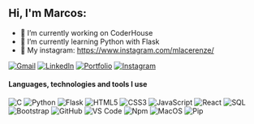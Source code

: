 ## Hi, I'm Marcos:

- 💼 I’m currently working on CoderHouse
- 🐍 I’m currently learning Python with Flask 
- 🔷 My instagram: https://www.instagram.com/mlacerenze/


[![Gmail](https://img.shields.io/badge/-GMAIL-DDDDDD?style=for-the-badge&logo=gmail&logoColor=white)](mailto:marklacer@gmail.com)
[![LinkedIn](https://img.shields.io/badge/-LINKEDIN-125D98?style=for-the-badge&logo=linkedin&logoColor=white)](https://www.linkedin.com/in/mlacerenze/)
[![Portfolio](https://img.shields.io/badge/-PORTFOLIO-3C8DAD?style=for-the-badge&logo=react&logoColor=white)](http://marcoslacerenze.herokuapp.com/)
[![Instagram](https://img.shields.io/badge/-INSTAGRAM-F5A962?style=for-the-badge&logo=instagram&logoColor=white)](https://www.instagram.com/marklacerenze/)

#### Languages, technologies and tools I use

![C](https://img.shields.io/badge/-C-000000?style=flat&logo=c)
![Python](https://img.shields.io/badge/Python-000000?style=flat-square&logo=Python&logoColor=white)
![Flask](https://img.shields.io/badge/Flask-000000?style=flat-square&logo=Flask&logoColor=white)
![HTML5](https://img.shields.io/badge/-HTML5-000000?style=flat&logo=html5)
![CSS3](https://img.shields.io/badge/-CSS3-000000?style=flat-square&logo=css3)
![JavaScript](https://img.shields.io/badge/-JavaScript-000000?style=flat&logo=javascript)
![React](https://img.shields.io/badge/-React-000000?style=flat&logo=React&logoColor=61DAFB)
![SQL](https://img.shields.io/badge/-SQL-000000?style=flat&logo=postgresql)
![Bootstrap](https://img.shields.io/badge/-Bootstrap-000000?style=flat&logo=bootstrap)
![GitHub](https://img.shields.io/badge/-GitHub-000000?style=flat-square&logo=github)
![VS Code](http://img.shields.io/badge/-VS%20Code-000000?style=flat-square&logo=visual-studio-code&logoColor=ffffff)
![Npm](https://img.shields.io/badge/-npm-000000?style=flat-square&logo=npm)
![MacOS](http://img.shields.io/badge/-MacOS-000000?style=flat-square&logo=macos&logoColor=ffffff)
![Pip](http://img.shields.io/badge/-Pip-000000?style=flat-square&logo=pip&logoColor=ffffff)
